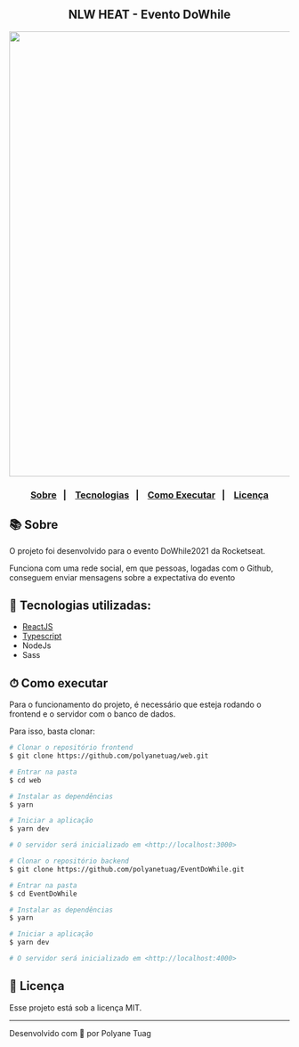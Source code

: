 <div align="center">
  <h2>NLW HEAT - Evento DoWhile</h2>
  <img width= '800' src="" />
</div>

<h3 align="center">  
  <p align="center">
    <a href="#-sobre">Sobre</a>&nbsp;&nbsp;&nbsp;|&nbsp;&nbsp;&nbsp;
    <a href="#-tecnologias">Tecnologias</a>&nbsp;&nbsp;&nbsp;|&nbsp;&nbsp;&nbsp;
    <a href="#-como-executar">Como Executar</a>&nbsp;&nbsp;&nbsp;|&nbsp;&nbsp;&nbsp;
    <a href="#-licença">Licença</a>
  </p>
</h3>

## 📚 Sobre

O projeto foi desenvolvido para o evento DoWhile2021 da Rocketseat.

Funciona com uma rede social, em que pessoas, logadas com o Github, conseguem enviar mensagens sobre a expectativa do evento

## 🚀 Tecnologias utilizadas:

- [ReactJS](https://pt-br.legacy.reactjs.org/)
- [Typescript](https://www.typescriptlang.org/)
- NodeJs
- Sass

## ⏱ Como executar
Para o funcionamento do projeto, é necessário que esteja rodando o frontend e o servidor com o banco de dados. 

Para isso, basta clonar:

```bash
# Clonar o repositório frontend
$ git clone https://github.com/polyanetuag/web.git

# Entrar na pasta  
$ cd web

# Instalar as dependências
$ yarn 

# Iniciar a aplicação
$ yarn dev

# O servidor será inicializado em <http://localhost:3000>
```
```bash
# Clonar o repositório backend
$ git clone https://github.com/polyanetuag/EventDoWhile.git

# Entrar na pasta  
$ cd EventDoWhile

# Instalar as dependências
$ yarn 

# Iniciar a aplicação
$ yarn dev

# O servidor será inicializado em <http://localhost:4000>
```

## 📝 Licença

Esse projeto está sob a licença MIT.

---
Desenvolvido com 💜 por Polyane Tuag
